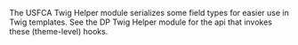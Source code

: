 The USFCA Twig Helper module serializes some field types for easier use in Twig templates. See the DP Twig Helper module for the api that invokes these (theme-level) hooks.